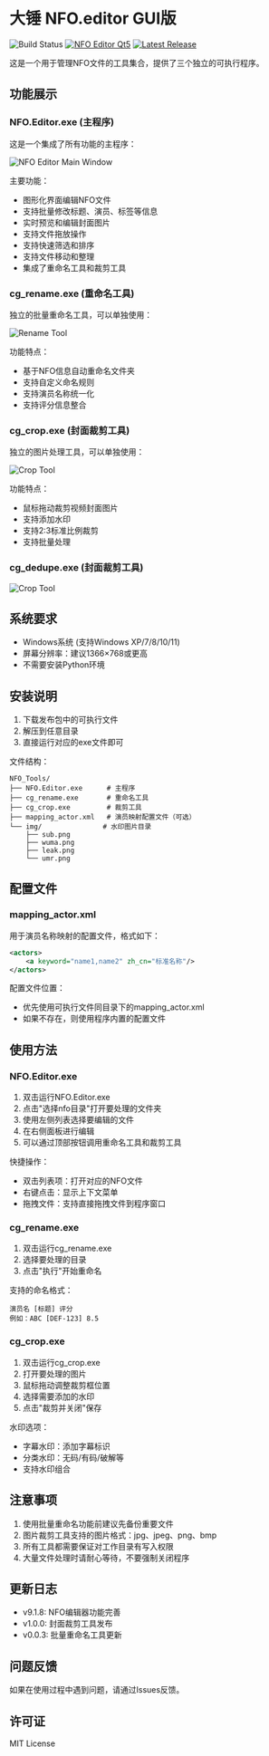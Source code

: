 
# 大锤 NFO.editor GUI版
![Build Status](https://github.com/cgkings/NFO.Editor/actions/workflows/build.yml/badge.svg)
[![NFO Editor Qt5](https://github.com/cgkings/NFO.Editor/actions/workflows/build.yml/badge.svg?branch=main&event=push)](https://github.com/cgkings/NFO.Editor/actions/workflows/build.yml)
[![Latest Release](https://img.shields.io/github/v/release/cgkings/NFO.Editor?include_prereleases)](https://github.com/cgkings/NFO.Editor/releases/latest)

这是一个用于管理NFO文件的工具集合，提供了三个独立的可执行程序。

## 功能展示

### NFO.Editor.exe (主程序)
这是一个集成了所有功能的主程序：

![NFO Editor Main Window](pic/NFO.Editor.jpg)

主要功能：
- 图形化界面编辑NFO文件
- 支持批量修改标题、演员、标签等信息
- 实时预览和编辑封面图片
- 支持文件拖放操作
- 支持快速筛选和排序
- 支持文件移动和整理
- 集成了重命名工具和裁剪工具

### cg_rename.exe (重命名工具)
独立的批量重命名工具，可以单独使用：

![Rename Tool](pic/cg_rename.jpg)

功能特点：
- 基于NFO信息自动重命名文件夹
- 支持自定义命名规则
- 支持演员名称统一化
- 支持评分信息整合

### cg_crop.exe (封面裁剪工具)
独立的图片处理工具，可以单独使用：

![Crop Tool](pic/cg_crop.jpg)

功能特点：
- 鼠标拖动裁剪视频封面图片
- 支持添加水印
- 支持2:3标准比例裁剪
- 支持批量处理

### cg_dedupe.exe (封面裁剪工具)

![Crop Tool](pic/cg_dedupe.jpg)



## 系统要求

- Windows系统 (支持Windows XP/7/8/10/11)
- 屏幕分辨率：建议1366×768或更高
- 不需要安装Python环境

## 安装说明

1. 下载发布包中的可执行文件
2. 解压到任意目录
3. 直接运行对应的exe文件即可

文件结构：
```
NFO_Tools/
├── NFO.Editor.exe      # 主程序
├── cg_rename.exe       # 重命名工具
├── cg_crop.exe         # 裁剪工具
├── mapping_actor.xml   # 演员映射配置文件（可选）
└── img/               # 水印图片目录
    ├── sub.png
    ├── wuma.png
    ├── leak.png
    └── umr.png
```

## 配置文件

### mapping_actor.xml
用于演员名称映射的配置文件，格式如下：
```xml
<actors>
    <a keyword="name1,name2" zh_cn="标准名称"/>
</actors>
```

配置文件位置：
- 优先使用可执行文件同目录下的mapping_actor.xml
- 如果不存在，则使用程序内置的配置文件

## 使用方法

### NFO.Editor.exe
1. 双击运行NFO.Editor.exe
2. 点击"选择nfo目录"打开要处理的文件夹
3. 使用左侧列表选择要编辑的文件
4. 在右侧面板进行编辑
5. 可以通过顶部按钮调用重命名工具和裁剪工具

快捷操作：
- 双击列表项：打开对应的NFO文件
- 右键点击：显示上下文菜单
- 拖拽文件：支持直接拖拽文件到程序窗口

### cg_rename.exe
1. 双击运行cg_rename.exe
2. 选择要处理的目录
3. 点击"执行"开始重命名

支持的命名格式：
```
演员名 [标题] 评分
例如：ABC [DEF-123] 8.5
```

### cg_crop.exe
1. 双击运行cg_crop.exe
2. 打开要处理的图片
3. 鼠标拖动调整裁剪框位置
4. 选择需要添加的水印
5. 点击"裁剪并关闭"保存

水印选项：
- 字幕水印：添加字幕标识
- 分类水印：无码/有码/破解等
- 支持水印组合

## 注意事项

1. 使用批量重命名功能前建议先备份重要文件
2. 图片裁剪工具支持的图片格式：jpg、jpeg、png、bmp
3. 所有工具都需要保证对工作目录有写入权限
4. 大量文件处理时请耐心等待，不要强制关闭程序

## 更新日志

- v9.1.8: NFO编辑器功能完善
- v1.0.0: 封面裁剪工具发布
- v0.0.3: 批量重命名工具更新

## 问题反馈

如果在使用过程中遇到问题，请通过Issues反馈。

## 许可证

MIT License